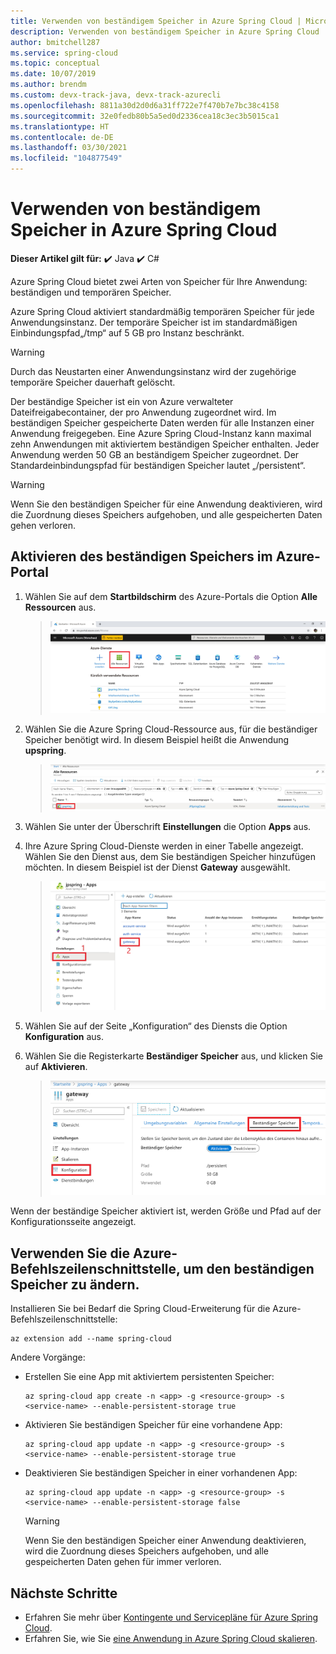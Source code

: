 ```yaml
---
title: Verwenden von beständigem Speicher in Azure Spring Cloud | Microsoft-Dokumentation
description: Verwenden von beständigem Speicher in Azure Spring Cloud
author: bmitchell287
ms.service: spring-cloud
ms.topic: conceptual
ms.date: 10/07/2019
ms.author: brendm
ms.custom: devx-track-java, devx-track-azurecli
ms.openlocfilehash: 8811a30d2d0d6a31ff722e7f470b7e7bc38c4158
ms.sourcegitcommit: 32e0fedb80b5a5ed0d2336cea18c3ec3b5015ca1
ms.translationtype: HT
ms.contentlocale: de-DE
ms.lasthandoff: 03/30/2021
ms.locfileid: "104877549"
---
```

# <a name="use-persistent-storage-in-azure-spring-cloud"></a>Verwenden von beständigem Speicher in Azure Spring Cloud

**Dieser Artikel gilt für:** ✔️ Java ✔️ C#

Azure Spring Cloud bietet zwei Arten von Speicher für Ihre Anwendung: beständigen und temporären Speicher.

Azure Spring Cloud aktiviert standardmäßig temporären Speicher für jede Anwendungsinstanz. Der temporäre Speicher ist im standardmäßigen Einbindungspfad„/tmp“ auf 5 GB pro Instanz beschränkt.

> [!WARNING]
> Durch das Neustarten einer Anwendungsinstanz wird der zugehörige temporäre Speicher dauerhaft gelöscht.

Der beständige Speicher ist ein von Azure verwalteter Dateifreigabecontainer, der pro Anwendung zugeordnet wird. Im beständigen Speicher gespeicherte Daten werden für alle Instanzen einer Anwendung freigegeben. Eine Azure Spring Cloud-Instanz kann maximal zehn Anwendungen mit aktiviertem beständigen Speicher enthalten. Jeder Anwendung werden 50 GB an beständigem Speicher zugeordnet. Der Standardeinbindungspfad für beständigen Speicher lautet „/persistent“.

> [!WARNING]
> Wenn Sie den beständigen Speicher für eine Anwendung deaktivieren, wird die Zuordnung dieses Speichers aufgehoben, und alle gespeicherten Daten gehen verloren.

## <a name="use-the-azure-portal-to-enable-persistent-storage"></a>Aktivieren des beständigen Speichers im Azure-Portal

1. Wählen Sie auf dem **Startbildschirm** des Azure-Portals die Option **Alle Ressourcen** aus.

    >![Suchen des Symbols „Alle Ressourcen“](media/portal-all-resources.jpg)

1. Wählen Sie die Azure Spring Cloud-Ressource aus, für die beständiger Speicher benötigt wird. In diesem Beispiel heißt die Anwendung **upspring**.

    > ![Wählen Sie Ihre Anwendung.](media/select-service.jpg)

1. Wählen Sie unter der Überschrift **Einstellungen** die Option **Apps** aus.

1. Ihre Azure Spring Cloud-Dienste werden in einer Tabelle angezeigt.  Wählen Sie den Dienst aus, dem Sie beständigen Speicher hinzufügen möchten. In diesem Beispiel ist der Dienst **Gateway** ausgewählt.

    > ![Auswählen Ihres Dienstes](media/select-gateway.jpg)

1. Wählen Sie auf der Seite „Konfiguration“ des Diensts die Option **Konfiguration** aus.

1. Wählen Sie die Registerkarte **Beständiger Speicher** aus, und klicken Sie auf **Aktivieren**.

    > ![Aktivieren von beständigem Speicher](media/enable-persistent-storage.jpg)

Wenn der beständige Speicher aktiviert ist, werden Größe und Pfad auf der Konfigurationsseite angezeigt.

## <a name="use-the-azure-cli-to-modify-persistent-storage"></a>Verwenden Sie die Azure-Befehlszeilenschnittstelle, um den beständigen Speicher zu ändern.

Installieren Sie bei Bedarf die Spring Cloud-Erweiterung für die Azure-Befehlszeilenschnittstelle:

```azurecli
az extension add --name spring-cloud
```
Andere Vorgänge:

* Erstellen Sie eine App mit aktiviertem persistenten Speicher:

    ```azurecli
    az spring-cloud app create -n <app> -g <resource-group> -s <service-name> --enable-persistent-storage true
    ```

* Aktivieren Sie beständigen Speicher für eine vorhandene App:

    ```azurecli
    az spring-cloud app update -n <app> -g <resource-group> -s <service-name> --enable-persistent-storage true
    ```

* Deaktivieren Sie beständigen Speicher in einer vorhandenen App:

    ```azurecli
    az spring-cloud app update -n <app> -g <resource-group> -s <service-name> --enable-persistent-storage false
    ```

    > [!WARNING]
    > Wenn Sie den beständigen Speicher einer Anwendung deaktivieren, wird die Zuordnung dieses Speichers aufgehoben, und alle gespeicherten Daten gehen für immer verloren.

## <a name="next-steps"></a>Nächste Schritte

* Erfahren Sie mehr über [Kontingente und Servicepläne für Azure Spring Cloud](spring-cloud-quotas.md).
* Erfahren Sie, wie Sie [eine Anwendung in Azure Spring Cloud skalieren](spring-cloud-howto-scale-manual.md).
